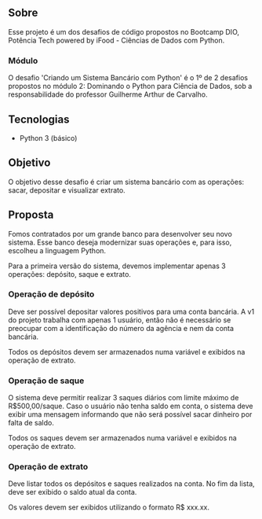 ## Sobre

Esse projeto é um dos desafios de código propostos no Bootcamp DIO, Potência Tech powered by iFood - Ciências de Dados com Python.


### Módulo

O desafio 'Criando um Sistema Bancário com Python' é o 1º de 2 desafios propostos no módulo 2: Dominando o Python para Ciência de Dados, sob a responsabilidade do professor Guilherme Arthur de Carvalho.


## Tecnologias

- Python 3 (básico)


## Objetivo

O objetivo desse desafio é criar um sistema bancário com as operações: sacar, depositar e visualizar extrato.


## Proposta

Fomos contratados por um grande banco para desenvolver seu novo sistema. Esse banco deseja modernizar suas operações e, para isso, escolheu a linguagem Python. 

Para a primeira versão do sistema, devemos implementar apenas 3 operações: depósito, saque e extrato.

### Operação de depósito
Deve ser possível depositar valores positivos para uma conta bancária. A v1 do projeto trabalha com apenas 1 usuário, então não é necessário se preocupar com a identificação do número da agência e nem da conta bancária.

Todos os depósitos devem ser armazenados numa variável e exibidos na operação de extrato.

### Operação de saque
O sistema deve permitir realizar 3 saques diários com limite máximo de R$500,00/saque. Caso o usuário não tenha saldo em conta, o sistema deve exibir uma mensagem informando que não será possível sacar dinheiro por falta de saldo.

Todos os saques devem ser armazenados numa variável e exibidos na operação de extrato.

### Operação de extrato
Deve listar todos os depósitos e saques realizados na conta. No fim da lista, deve ser exibido o saldo atual da conta.

Os valores devem ser exibidos utilizando o formato R$ xxx.xx.